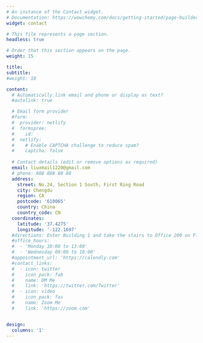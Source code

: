 ```yaml
---
# An instance of the Contact widget.
# Documentation: https://wowchemy.com/docs/getting-started/page-builder/
widget: contact

# This file represents a page section.
headless: true

# Order that this section appears on the page.
weight: 15

title:
subtitle:
#weight: 10

content:
  # Automatically link email and phone or display as text?
  #autolink: true

  # Email form provider
  #form:
  #  provider: netlify
  #  formspree:
  #    id: 
  #  netlify:
  #    # Enable CAPTCHA challenge to reduce spam?
  #    captcha: false
      
  # Contact details (edit or remove options as required)
  email: liuxmail1220@gmail.com
  # phone: 888 888 88 88
  address:
    street: No.24, Section 1 South, First Ring Road
    city: Chengdu
    region: CA
    postcode: '610065'
    country: China
    country_code: CN
  coordinates:
    latitude: '37.4275'
    longitude: '-122.1697'
  #directions: Enter Building 1 and take the stairs to Office 200 on Floor 2
  #office_hours:
  #  - 'Monday 10:00 to 13:00'
  #  - 'Wednesday 09:00 to 10:00'
  #appointment_url: 'https://calendly.com'
  #contact_links:
  #  - icon: twitter
  #    icon_pack: fab
  #    name: DM Me
  #    link: 'https://twitter.com/Twitter'
  #  - icon: video
  #    icon_pack: fas
  #    name: Zoom Me
  #    link: 'https://zoom.com'


design:
  columns: '1'
---
```

